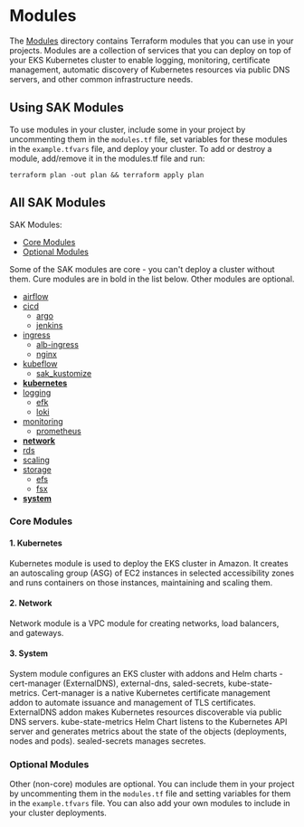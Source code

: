 # Modules 

The [Modules](https://github.com/provectus/swiss-army-kube/tree/master/modules) directory contains Terraform modules that you can use in your projects. Modules are a collection of services that you can deploy on top of your EKS Kubernetes cluster to enable logging, monitoring, certificate management, automatic discovery of Kubernetes resources via public DNS servers, and other common infrastructure needs.

## Using SAK Modules

To use modules in your cluster, include some in your project by uncommenting them in the `modules.tf` file, set variables for these modules in the `example.tfvars` file, and deploy your cluster.
To add or destroy a module, add/remove it in the modules.tf file and run: 
```
terraform plan -out plan && terraform apply plan
```
## All SAK Modules

SAK Modules: 

* [Core Modules](#core)
* [Optional Modules](#optional)

Some of the SAK modules are core - you can't deploy a cluster without them. Cure modules are in bold in the list below. Other modules are optional.

*  [airflow](https://github.com/provectus/swiss-army-kube/tree/master/modules/airflow) 
*  [cicd](https://github.com/provectus/swiss-army-kube/tree/master/modules/cicd)
    + [argo](https://github.com/provectus/swiss-army-kube/tree/master/modules/cicd/argo)
    + [jenkins](https://github.com/provectus/swiss-army-kube/tree/master/modules/cicd/jenkins)
*  [ingress](https://github.com/provectus/swiss-army-kube/tree/master/modules/ingress)
    + [alb-ingress](https://github.com/provectus/swiss-army-kube/tree/master/modules/ingress/alb-ingress)
    + [nginx](https://github.com/provectus/swiss-army-kube/tree/master/modules/ingress/nginx)
*   [kubeflow](https://github.com/provectus/swiss-army-kube/tree/master/modules/kubeflow)
    + [sak_kustomize](https://github.com/provectus/swiss-army-kube/tree/master/modules/kubeflow/sak_kustomize)
*   **[kubernetes](https://github.com/provectus/swiss-army-kube/tree/master/modules/kubernetes)**
*   [logging](https://github.com/provectus/swiss-army-kube/tree/master/modules/logging)
    + [efk](https://github.com/provectus/swiss-army-kube/tree/master/modules/logging/efk)
    + [loki](https://github.com/provectus/swiss-army-kube/tree/master/modules/logging/loki)
*   [monitoring](https://github.com/provectus/swiss-army-kube/tree/master/modules/monitoring)
    + [prometheus](https://github.com/provectus/swiss-army-kube/tree/master/modules/monitoring/prometheus)
*   **[network](https://github.com/provectus/swiss-army-kube/tree/master/modules/network)**
*   [rds](https://github.com/provectus/swiss-army-kube/tree/master/modules/rds) 
*   [scaling](https://github.com/provectus/swiss-army-kube/tree/master/modules/scaling)
*   [storage](https://github.com/provectus/swiss-army-kube/tree/master/modules/storage)
    + [efs](https://github.com/provectus/swiss-army-kube/tree/master/modules/storage/efs)
    + [fsx](https://github.com/provectus/swiss-army-kube/tree/master/modules/storage/fsx)
*  **[system](https://github.com/provectus/swiss-army-kube/tree/master/modules/system)**

<a name="core"></a>
### Core Modules
 
#### 1. Kubernetes 

Kubernetes module is used to deploy the EKS cluster in Amazon. It creates an autoscaling group (ASG) of EC2 instances in selected accessibility zones and runs containers on those instances, maintaining and scaling them. 

#### 2. Network

Network module is a VPC module for creating networks, load balancers, and gateways.

#### 3. System

System module configures an EKS cluster with addons and Helm charts - cert-manager (ExternalDNS), external-dns, saled-secrets, kube-state-metrics. Cert-manager is a native Kubernetes certificate management addon to automate issuance and management of TLS certificates. ExternalDNS addon makes Kubernetes resources discoverable via public DNS servers. kube-state-metrics Helm Chart listens to the Kubernetes API server and generates metrics about the state of the objects (deployments, nodes and pods). sealed-secrets manages secretes. 

<a name="optional"></a>
### Optional Modules   

Other (non-core) modules are optional. You can include them in your project by uncommenting them in the `modules.tf` file and setting variables for them in the `example.tfvars` file. You can also add your own modules to include in your cluster deployments.